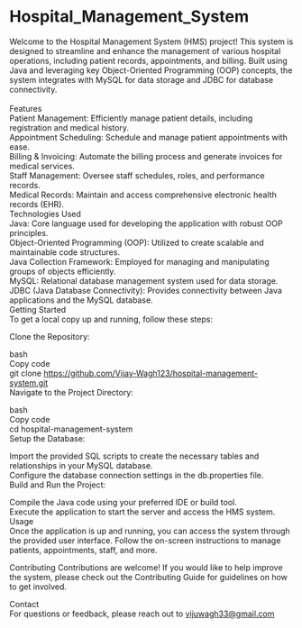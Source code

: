 # Hospital_Management_System
Welcome to the Hospital Management System (HMS) project! This system is designed to streamline and enhance the management of various hospital operations, including patient records, appointments, and billing. Built using Java and leveraging key Object-Oriented Programming (OOP) concepts, the system integrates with MySQL for data storage and JDBC for database connectivity.
<br>
<br>
Features<br>
Patient Management: Efficiently manage patient details, including registration and medical history.<br>
Appointment Scheduling: Schedule and manage patient appointments with ease.<br>
Billing & Invoicing: Automate the billing process and generate invoices for medical services.<br>
Staff Management: Oversee staff schedules, roles, and performance records.<br>
Medical Records: Maintain and access comprehensive electronic health records (EHR).<br>
Technologies Used<br>
Java: Core language used for developing the application with robust OOP principles.<br>
Object-Oriented Programming (OOP): Utilized to create scalable and maintainable code structures.<br>
Java Collection Framework: Employed for managing and manipulating groups of objects efficiently.<br>
MySQL: Relational database management system used for data storage.<br>
JDBC (Java Database Connectivity): Provides connectivity between Java applications and the MySQL database.<br>
Getting Started<br>
To get a local copy up and running, follow these steps:<br>

Clone the Repository:<br>

bash<br>
Copy code<br>
git clone https://github.com/Vijay-Wagh123/hospital-management-system.git<br>
Navigate to the Project Directory:<br>

bash<br>
Copy code<br>
cd hospital-management-system<br>
Setup the Database:<br>

Import the provided SQL scripts to create the necessary tables and relationships in your MySQL database.<br>
Configure the database connection settings in the db.properties file.<br>
Build and Run the Project:<br>

Compile the Java code using your preferred IDE or build tool.<br>
Execute the application to start the server and access the HMS system.<br>
Usage<br>
Once the application is up and running, you can access the system through the provided user interface. Follow the on-screen instructions to manage patients, appointments, staff, and more.<br>

Contributing
Contributions are welcome! If you would like to help improve the system, please check out the Contributing Guide for guidelines on how to get involved.<br>



Contact<br>
For questions or feedback, please reach out to vijuwagh33@gmail.com<br>
